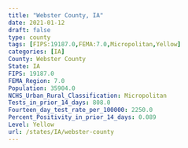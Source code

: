 ```yaml
---
title: "Webster County, IA"
date: 2021-01-12
draft: false
type: county
tags: [FIPS:19187.0,FEMA:7.0,Micropolitan,Yellow]
categories: [IA]
County: Webster County
State: IA
FIPS: 19187.0
FEMA_Region: 7.0
Population: 35904.0
NCHS_Urban_Rural_Classification: Micropolitan
Tests_in_prior_14_days: 808.0
Fourteen_day_test_rate_per_100000: 2250.0
Percent_Positivity_in_prior_14_days: 0.089
Level: Yellow
url: /states/IA/webster-county
---
```



